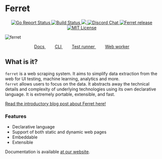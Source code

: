 # Ferret
<p align="center">
	<a href="https://goreportcard.com/report/github.com/MontFerret/ferret">
		<img alt="Go Report Status" src="https://goreportcard.com/badge/github.com/MontFerret/ferret">
	</a>
	<a href="https://github.com/MontFerret/ferret/actions">
		<img alt="Build Status" src="https://github.com/MontFerret/ferret/workflows/build/badge.svg">
	</a>
	<a href="https://codecov.io/gh/MontFerret/ferret">
		<img src="https://codecov.io/gh/MontFerret/ferret/branch/master/graph/badge.svg" />
	</a>
	<a href="https://discord.gg/kzet32U">
		<img alt="Discord Chat" src="https://img.shields.io/discord/501533080880676864.svg">
	</a>
	<a href="https://github.com/MontFerret/ferret/releases">
		<img alt="Ferret release" src="https://img.shields.io/github/release/MontFerret/ferret.svg">
	</a>
	<a href="http://opensource.org/licenses/MIT">
		<img alt="MIT License" src="http://img.shields.io/badge/license-MIT-brightgreen.svg">
	</a>
</p>

![ferret](https://raw.githubusercontent.com/MontFerret/ferret/master/assets/intro.jpg)

<p align="center">
	<a href="https://www.montferret.dev/docs/introduction" style="margin: 0 15px">
		<span>Docs</span>
	</a>
	<a href="https://github.com/MontFerret/cli" style="margin: 0 15px">
		<span>CLI</span>
	</a>
	<a href="https://github.com/MontFerret/lab" style="margin: 0 15px">
		<span>Test runner</span>
	</a>
	<a href="https://github.com/MontFerret/worker" style="margin: 0 15px">
		<span>Web worker</span>
	</a>
</p>

## What is it?
```ferret``` is a web scraping system. It aims to simplify data extraction from the web for UI testing, machine learning, analytics and more.    
```ferret``` allows users to focus on the data. It abstracts away the technical details and complexity of underlying technologies using its own declarative language. 
It is extremely portable, extensible, and fast.

[Read the introductory blog post about Ferret here!](https://medium.com/@ziflex/say-hello-to-ferret-a-modern-web-scraping-tool-5c9cc85ba183)

### Features

* Declarative language
* Support of both static and dynamic web pages
* Embeddable
* Extensible

Documentation is available [at our website](https://www.montferret.dev/docs/introduction/).